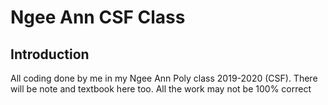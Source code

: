 # Ngee Ann CSF Class

## Introduction
All coding done by me in my Ngee Ann Poly class 2019-2020 (CSF). 
There will be note and textbook here too.
All the work may not be 100% correct
